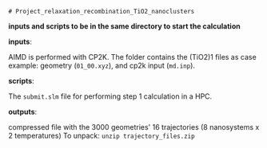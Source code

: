 	# Project_relaxation_recombination_TiO2_nanoclusters

**inputs and scripts to be in the same directory to start the calculation**

**inputs**:

AIMD is performed with CP2K. The folder contains the (TiO2)1 files as case
example: geometry (`01_00.xyz`), and cp2k input (`md.inp`).


**scripts**:

The `submit.slm` file for performing step 1 calculation in a HPC.

**outputs**:

compressed file with the 3000 geometries' 16 trajectories (8 nanosystems x 2
temperatures)
To unpack:
`unzip trajectory_files.zip`

